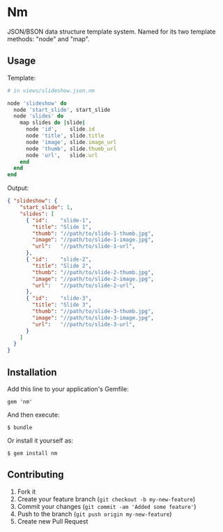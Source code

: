 # Nm

JSON/BSON data structure template system.  Named for its two template methods: "node" and "map".

## Usage

Template:

```ruby
# in views/slideshow.json.nm

node 'slideshow' do
  node 'start_slide', start_slide
  node 'slides' do
    map slides do |slide|
      node 'id',    slide.id
      node 'title', slide.title
      node 'image', slide.image_url
      node 'thumb', slide.thumb_url
      node 'url',   slide.url
    end
  end
end
```

Output:

```json
{ "slideshow": {
    "start_slide": 1,
    "slides": [
      { "id":    "slide-1",
        "title": "Slide 1",
        "thumb": "//path/to/slide-1-thumb.jpg",
        "image": "//path/to/slide-1-image.jpg",
        "url":   "//path/to/slide-1-url",
      },
      { "id":    "slide-2",
        "title": "Slide 2",
        "thumb": "//path/to/slide-2-thumb.jpg",
        "image": "//path/to/slide-2-image.jpg",
        "url":   "//path/to/slide-2-url",
      },
      { "id":    "slide-3",
        "title": "Slide 3",
        "thumb": "//path/to/slide-3-thumb.jpg",
        "image": "//path/to/slide-3-image.jpg",
        "url":   "//path/to/slide-3-url",
      }
    ]
  }
}
```

## Installation

Add this line to your application's Gemfile:

    gem 'nm'

And then execute:

    $ bundle

Or install it yourself as:

    $ gem install nm

## Contributing

1. Fork it
2. Create your feature branch (`git checkout -b my-new-feature`)
3. Commit your changes (`git commit -am 'Added some feature'`)
4. Push to the branch (`git push origin my-new-feature`)
5. Create new Pull Request
